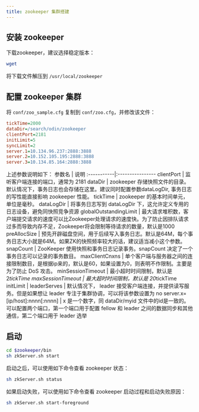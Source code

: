 ```yaml
---
title: zookeeper 集群搭建
---
```


## 安装 zookeeper
下载zookeeper，建议选择稳定版本：
```sh
wget 
```

将下载文件解压到 `/usr/local/zookeeper`

## 配置 zookeeper 集群

将 `conf/zoo_sample.cfg` 复制到 `conf/zoo.cfg`，并修改该文件：

```cfg
tickTime=2000
dataDir=/search/odin/zookeeper
clientPort=2181
initLimit=5
syncLimit=2
server.1=10.134.96.237:2888:3888
server.2=10.152.105.195:2888:3888
server.3=10.134.85.164:2888:3888
```

上述参数说明如下：
参数名  | 说明
:-----------|:----------------
clientPort  | 监听客户端连接的端口，通常为 2181
dataDir     | zookeeper 存储快照文件的目录。默认情况下，事务日志也会存储在这里。建议同时配置参数dataLogDir, 事务日志的写性能直接影响 zookeeper 性能。
tickTime    | zookeeper 的基本时间单元，单位是毫秒。
dataLogDir  | 将事务日志写到 dataLogDir 下，这允许定义专用的日志设备，避免同快照竞争资源
globalOutstandingLimit | 最大请求堆积数，客户端提交请求的速度可以比Zookeeper处理请求的速度快。为了防止因排队请求过多而导致内存不足，Zookeeper将会限制等待请求的数量，默认是1000
preAllocSize | 预先开辟磁盘空间，用于后续写入事务日志。默认是64M，每个事务日志大小就是64M。如果ZK的快照频率较大的话，建议适当减小这个参数。
snapCount   | ZooKeeper 使用快照和事务日志记录事务。snapCount 决定了一个事务日志可以记录的事务数目。
maxClientCnxns | 单个客户端与服务器之间的连接限制数目，是根据ip来的，默认是60，如果设置为0，则表明不作限制。主要是为了防止 DoS 攻击。
minSessionTimeout | 最小超时时间限制，默认是 2*tickTime
maxSessionTimeout | 最大超时时间限制，默认是 20*tickTime
initLimit   | 
leaderServes | 默认情况下， leader 接受客户端连接，并提供读写服务。但是如果想让 leader 专注于集群协调，可以将该参数设置为 no
server.x=[ip/host]:nnnn[:nnnn]   | x 是一个数字，同 dataDir/myid 文件中的id是一致的。可以配置两个端口，第一个端口用于配置 fellow 和 leader 之间的数据同步和其他通信，第二个端口用于 leader 选举


## 启动
```sh
cd $zookeeper/bin
sh zkServer.sh start
```

启动之后，可以使用如下命令查看 zookeeper 状态：
```sh
sh zkServer.sh status
```

如果启动失败，可以使用如下命令查看 zookeeper 启动过程和启动失败原因：
```sh
sh zkServer.sh start-foreground
```